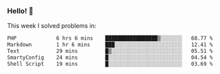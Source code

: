 ### Hello! 👋

This week I solved problems in:

<!--START_SECTION:waka-->

```txt
PHP             6 hrs 6 mins    █████████████████▒░░░░░░░   68.77 %
Markdown        1 hr 6 mins     ███░░░░░░░░░░░░░░░░░░░░░░   12.41 %
Text            29 mins         █▒░░░░░░░░░░░░░░░░░░░░░░░   05.51 %
SmartyConfig    24 mins         █░░░░░░░░░░░░░░░░░░░░░░░░   04.54 %
Shell Script    19 mins         █░░░░░░░░░░░░░░░░░░░░░░░░   03.69 %
```

<!--END_SECTION:waka-->
